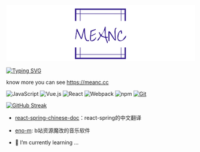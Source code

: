 <center> 
  <img src="https://github.com/cloudflypeng/cloudflypeng/blob/main/publish/meacnc.png?raw=true" width="100%" height="20%" />  
</center>


[![Typing SVG](https://readme-typing-svg.demolab.com?font=Fira+Code&weight=700&size=24&duration=3000&pause=2000&color=F7E144&center=true&vCenter=true&width=800&height=80&lines=Today+is+nice%2C+glad+i'm+alive;%E4%BB%8A%E5%A4%A9%E9%98%B3%E5%85%89%E6%98%8E%E5%AA%9A+%E6%88%91%E5%8F%88%E6%B4%BB%E8%BF%87%E4%BA%86%E4%B8%80%E5%A4%A9+)](https://git.io/typing-svg)

know more you can see https://meanc.cc

![JavaScript](https://img.shields.io/badge/JavaScript-F7DF1E?style=flat-square&logo=JavaScript&logoColor=ffffff)
![Vue.js](https://img.shields.io/badge/-Vue.js-4FC08D?style=flat-square&logo=Vue.js&logoColor=ffffff)
![React](https://shields.io/badge/react-087EA4?logo=react&style=flat-square&logoColor=ffffff)
![Webpack](https://img.shields.io/badge/-Webpack-8DD6F9?style=flat-square&logo=webpack&logoColor=ffffff)
![npm](https://img.shields.io/badge/-NPM-CB3837?style=flat-square&logo=npm&logoColor=white)
[![Git](https://img.shields.io/badge/-Git-f05032?style=flat-square&logo=git&logoColor=white)](https://git-scm.com/)

[![GitHub Streak](https://streak-stats.demolab.com?user=cloudflypeng&theme=windows-dark&border_radius=10&locale=zh_Hans&date_format=%5BY.%5Dn.j&mode=weekly&card_width=700)](https://git.io/streak-stats)

- [react-spring-chinese-doc](https://github.com/cloudflypeng/react-spring-chinese-docs)：react-spring的中文翻译
- [eno-m](https://github.com/cloudflypeng/eno-music): b站资源魔改的音乐软件

- 🌱 I’m currently learning ...

<!--
**cloudflypeng/cloudflypeng** is a ✨ _special_ ✨ repository because its `README.md` (this file) appears on your GitHub profile.

Here are some ideas to get you started:

- 🔭 I’m currently working on ...
- 🌱 I’m currently learning ...
- 👯 I’m looking to collaborate on ...
- 🤔 I’m looking for help with ...
- 💬 Ask me about ...
- 📫 How to reach me: ...
- 😄 Pronouns: ...
- ⚡ Fun fact: ...
-->
